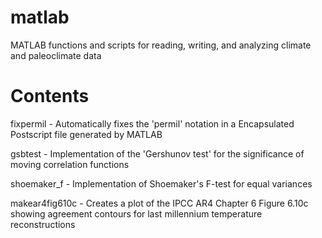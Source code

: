 matlab
=======

MATLAB functions and scripts for reading, writing, and analyzing climate and paleoclimate data

Contents
========

fixpermil   - Automatically fixes the 'permil' notation in a Encapsulated Postscript file generated by MATLAB

gsbtest     - Implementation of the 'Gershunov test' for the significance of moving correlation functions

shoemaker_f - Implementation of Shoemaker's F-test for equal variances

makear4fig610c - Creates a plot of the IPCC AR4 Chapter 6 Figure 6.10c showing agreement contours for last millennium temperature reconstructions
